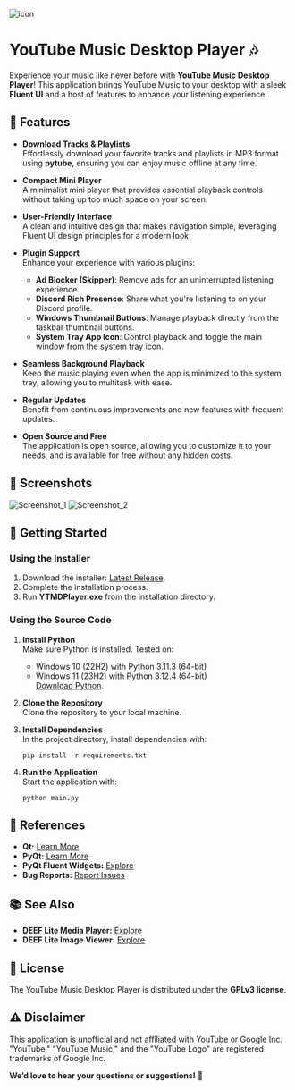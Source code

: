 ![icon](https://github.com/deeffest/Youtube-Music-Desktop-Player/assets/117280555/7ab71884-0aed-4032-86ea-a9f85a979395)
# YouTube Music Desktop Player 🎶

Experience your music like never before with **YouTube Music Desktop Player**! This application brings YouTube Music to your desktop with a sleek **Fluent UI** and a host of features to enhance your listening experience.

## 🎨 Features

- **Download Tracks & Playlists**  
  Effortlessly download your favorite tracks and playlists in MP3 format using **pytube**, ensuring you can enjoy music offline at any time.

- **Compact Mini Player**  
  A minimalist mini player that provides essential playback controls without taking up too much space on your screen.

- **User-Friendly Interface**  
  A clean and intuitive design that makes navigation simple, leveraging Fluent UI design principles for a modern look.

- **Plugin Support**  
  Enhance your experience with various plugins:
  - **Ad Blocker (Skipper)**: Remove ads for an uninterrupted listening experience.  
  - **Discord Rich Presence**: Share what you're listening to on your Discord profile.  
  - **Windows Thumbnail Buttons**: Manage playback directly from the taskbar thumbnail buttons.  
  - **System Tray App Icon**: Control playback and toggle the main window from the system tray icon.

- **Seamless Background Playback**  
  Keep the music playing even when the app is minimized to the system tray, allowing you to multitask with ease.

- **Regular Updates**  
  Benefit from continuous improvements and new features with frequent updates.

- **Open Source and Free**  
  The application is open source, allowing you to customize it to your needs, and is available for free without any hidden costs.

## 📸 Screenshots
![Screenshot_1](https://github.com/user-attachments/assets/8705d46c-83c0-4a4c-a2c9-0fecb089e392)
![Screenshot_2](https://github.com/user-attachments/assets/ceaec55b-8706-413c-a09d-46ce66067a01)

## 🚀 Getting Started
### Using the Installer
1. Download the installer: [Latest Release](https://github.com/deeffest/Youtube-Music-Desktop-Player/releases/latest).
2. Complete the installation process.
3. Run **YTMDPlayer.exe** from the installation directory.

### Using the Source Code
1. **Install Python**  
   Make sure Python is installed. Tested on:
   - Windows 10 (22H2) with Python 3.11.3 (64-bit)
   - Windows 11 (23H2) with Python 3.12.4 (64-bit)  
   [Download Python](https://www.python.org/downloads/).

2. **Clone the Repository**  
   Clone the repository to your local machine.

3. **Install Dependencies**  
   In the project directory, install dependencies with:
   ```
   pip install -r requirements.txt
   ```

4. **Run the Application**  
   Start the application with:
   ```
   python main.py
   ```

## 🔗 References
- **Qt:** [Learn More](https://www.qt.io/)
- **PyQt:** [Learn More](https://riverbankcomputing.com/software/pyqt)
- **PyQt Fluent Widgets:** [Explore](https://github.com/zhiyiYo/PyQt-Fluent-Widgets)
- **Bug Reports:** [Report Issues](https://github.com/deeffest/Youtube-Music-Desktop-Player/issues/new/choose)

## 📚 See Also
- **DEEF Lite Media Player:** [Explore](https://github.com/deeffest/DEEF-Lite-Media-Player)
- **DEEF Lite Image Viewer:** [Explore](https://github.com/deeffest/DEEF-Lite-Image-Viewer)

## 📜 License
The YouTube Music Desktop Player is distributed under the **GPLv3 license**.

## ⚠️ Disclaimer
This application is unofficial and not affiliated with YouTube or Google Inc. "YouTube," "YouTube Music," and the "YouTube Logo" are registered trademarks of Google Inc.

**We’d love to hear your questions or suggestions!** 💬